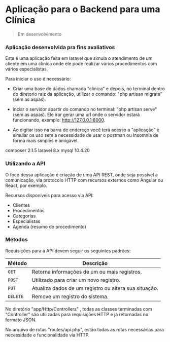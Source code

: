 <h1>Aplicação para o Backend para uma Clínica</h1>

>Em desenvolvimento

### Aplicação desenvolvida pra fins avaliativos

Esta é uma aplicação feita em laravel que simula o atendimento de um 
cliente em uma clínica onde ele pode realizar vários procedimentos com
vários especialistas.

Para iniciar o uso é necessário: 

+ Criar uma base de dados chamada "clinica" e depois, no terminal
dentro do diretorio raiz da aplicação, utilizar o comando: "php artisan migrate" (sem as aspas).

+ inciar o servidor apartir do comando no terminal: "php artisan serve" (sem as aspas). Ele irar gerar 
uma url onde o servidor estará funcionando, exemplo: http://127.0.0.1:8000.

+ Ao digitar isso na barra de endereço você terá acesso a "aplicação" e simular os uso sem a necessidade
de usar o postman ou Insomnia de forma mais simples e amigavel.

composer 2.1.5
laravel 8.x
mysql 10.4.20

### Utilizando a API

O foco dessa aplicação é criação de uma API REST, onde seja possível a comunicação, via protocolo HTTP com
recursos externos como Angular ou React, por exemplo.

Recursos disponiveis para acesso via API:

+ Clientes
+ Procedimentos
+ Categorias
+ Especialistas
+ Agenda (resumo do procedimento)

### Métodos

Requisições para a API devem seguir os seguintes padrões:

| Método | Descrição |
|---|---|
| `GET` | Retorna informações de um ou mais registros. |
| `POST` | Utilizado para criar um novo registro. |
| `PUT` | Atualiza dados de um registro ou altera sua situação. |
| `DELETE` | Remove um registro do sistema. |


No diretório "app/Http/Controllers" , todas as classes terminadas com "Controller" são utilizadas para requisições 
HTTP e já retornadas no formato JSON.

No arquivo de rotas "routes/api.php", estão todas as rotas necessárias para necessidade e funcionalidade via HTTP.






 